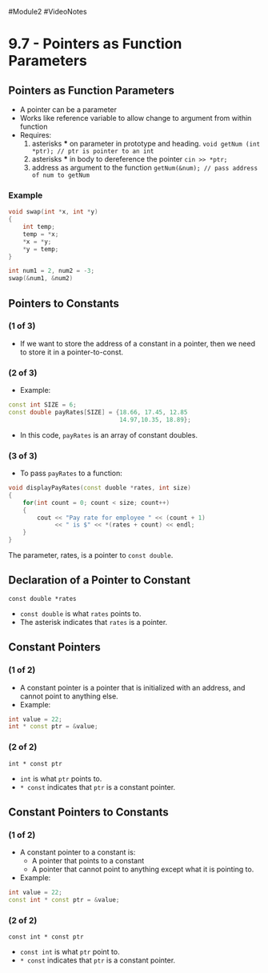 #Module2 #VideoNotes
# 9.7 - Pointers as Function Parameters
## Pointers as Function Parameters
- A pointer can be a parameter
- Works like reference variable to allow change to argument from within function
- Requires:
	1) asterisks **\*** on parameter in prototype and heading.
	   `void getNum (int *ptr); // ptr is pointer to an int`
	2)  asterisks **\*** in body to dereference the pointer
	   `cin >> *ptr;`
	3) address as argument to the function
	   `getNum(&num); // pass address of num to getNum`

### Example
```c++
void swap(int *x, int *y)
{
	int temp;
	temp = *x;
	*x = *y;
	*y = temp;
}

int num1 = 2, num2 = -3;
swap(&num1, &num2)
```

## Pointers to Constants
### (1 of 3)
- If we want to store the address of a constant in a pointer, then we need to store it in a pointer-to-const.

### (2 of 3)
- Example:
```c++
const int SIZE = 6;
const double payRates[SIZE] = {18.66, 17.45, 12.85
							   14.97,10.35, 18.89};
```
- In this code, `payRates` is an array of constant doubles.

### (3 of 3)
- To pass `payRates` to a function:
```c++
void displayPayRates(const duoble *rates, int size)
{
	for(int count = 0; count < size; count++)
	{
		cout << "Pay rate for employee " << (count + 1)
			 << " is $" << *(rates + count) << endl;
	}
}
```
The parameter, rates, is a pointer to `const double`.

## Declaration of a Pointer to Constant
`const double *rates`
- `const double`  is what `rates` points to.
- The asterisk indicates that `rates` is a pointer.

## Constant Pointers
### (1 of 2)
- A constant pointer is a pointer that is initialized with an address, and cannot point to anything else.
- Example:
```c++
int value = 22;
int * const ptr = &value;
```

### (2 of 2)
`int * const ptr`
- `int` is what `ptr` points to.
- `* const` indicates that `ptr` is a constant pointer.

## Constant Pointers to Constants
### (1 of 2)
- A constant pointer to a constant is:
	- A pointer that points to a constant
	- A pointer that cannot point to anything except what it is pointing to.
- Example:
```c++
int value = 22;
const int * const ptr = &value;
```

### (2 of 2)
`const int * const ptr`
- `const int` is what `ptr` point to.
- `* const` indicates that `ptr` is a constant pointer.